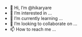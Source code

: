 - 👋 Hi, I’m @hikaryare
- 👀 I’m interested in ...
- 🌱 I’m currently learning ...
- 💞️ I’m looking to collaborate on ...
- 📫 How to reach me ...

<!---
hikaryare/hikaryare is a ✨ special ✨ repository because its `README.md` (this file) appears on your GitHub profile.
You can click the Preview link to take a look at your changes.
--->
